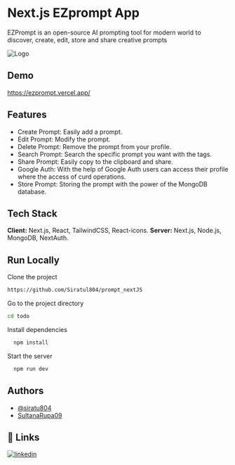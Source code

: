 
# Next.js EZprompt App

EZPrompt is an open-source AI prompting tool for modern world to discover, create, edit, store and share creative prompts


![Logo](https://ezprompt.vercel.app/assets/images/meta.PNG)


## Demo
https://ezprompt.vercel.app/


## Features

- Create Prompt: Easily add a prompt.
- Edit Prompt: Modify the prompt.
- Delete Prompt: Remove the prompt from your profile.
- Search Prompt: Search the specific prompt you want with the tags.
- Share Prompt: Easily copy to the clipboard and share.
- Google Auth: With the help of Google Auth users can access their profile where the access of curd operations.
- Store Prompt: Storing the prompt with the power of the MongoDB database.





## Tech Stack

**Client:** Next.js, React, TailwindCSS, React-icons.
**Server:** Next.js, Node.js, MongoDB, NextAuth.




## Run Locally

Clone the project

```bash
https://github.com/Siratul804/prompt_nextJS
```

Go to the project directory

```bash
cd todo
```

Install dependencies

```bash
  npm install
```

Start the server

```bash
  npm run dev
```


## Authors

- [@siratu804](https://github.com/Siratul804)
- [SultanaRupa09](https://github.com/AsTeriaa09)


## 🔗 Links

[![linkedin](https://img.shields.io/badge/linkedin-0A66C2?style=for-the-badge&logo=linkedin&logoColor=white)](https://www.linkedin.com/in/siratulislam/)


